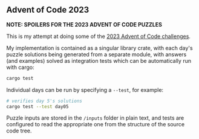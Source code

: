 Advent of Code 2023
-------------------

**NOTE: SPOILERS FOR THE 2023 ADVENT OF CODE PUZZLES**

This is my attempt at doing some of the
[2023 Advent of Code challenges](https://adventofcode.com/events/2023).

My implementation is contained as a singular library crate, with each day's
puzzle solutions being generated from a separate module, with answers (and
examples) solved as integration tests which can be automatically run with cargo:

```sh
cargo test
```

Individual days can be run by specifying a `--test`, for example:

```sh
# verifies day 5's solutions
cargo test --test day05
```

Puzzle inputs are stored in the `/inputs` folder in plain text, and tests are
configured to read the appropriate one from the structure of the source code
tree.
